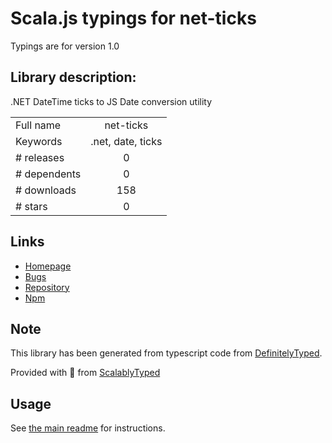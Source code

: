 
# Scala.js typings for net-ticks

Typings are for version 1.0

## Library description:
.NET DateTime ticks to JS Date conversion utility

|                    |                 |
| ------------------ | :-------------: |
| Full name          | net-ticks |
| Keywords           | .net, date, ticks |
| # releases         | 0 |
| # dependents       | 0 |
| # downloads        | 158 |
| # stars            | 0 |

## Links
- [Homepage](https://github.com/koonuf/net-ticks)
- [Bugs](https://github.com/koonuf/net-ticks/issues)
- [Repository](https://github.com/koonuf/net-ticks)
- [Npm](https://www.npmjs.com/package/net-ticks)
    


## Note
This library has been generated from typescript code from [DefinitelyTyped](https://definitelytyped.org).

Provided with :purple_heart: from [ScalablyTyped](https://github.com/oyvindberg/ScalablyTyped)

## Usage
See [the main readme](../../readme.md) for instructions.


